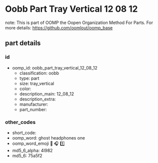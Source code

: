 # Oobb Part Tray Vertical 12 08 12  

note: This is part of OOMP the Oopen Organization Method For Parts. For more details: https://github.com/oomlout/oomp_base

##  part details





### id
* oomp_id: oobb_part_tray_vertical_12_08_12
  * classification: oobb
  * type: part
  * size: tray_vertical
  * color: 
  * description_main: 12_08_12
  * description_extra: 
  * manufacturer: 
  * part_number: 

### other_codes
* short_code: 
* oomp_word: ghost headphones one
* oomp_word_emoji :ghost: :headphones: :one:
* md5_6_alpha: 4l982
* md5_6: 75a5f2